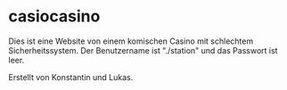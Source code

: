 # casiocasino
Dies ist eine Website von einem komischen Casino mit schlechtem Sicherheitssystem.
Der Benutzername ist "./station" und das Passwort ist leer.


Erstellt von Konstantin und Lukas.
